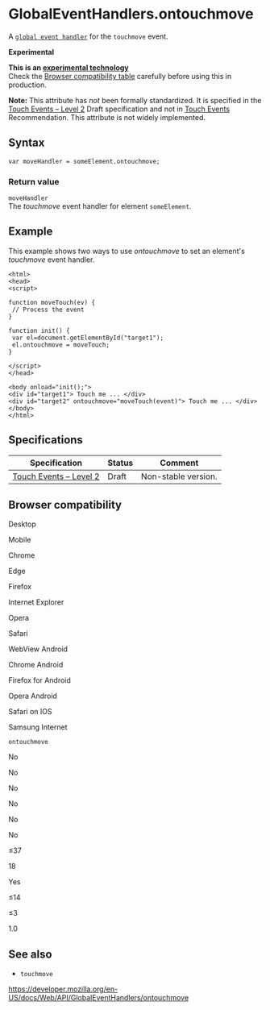 # GlobalEventHandlers.ontouchmove

A [`global event handler`](../globaleventhandlers) for the `touchmove` event.

**Experimental**

**This is an [experimental technology](https://developer.mozilla.org/en-US/docs/MDN/Guidelines/Conventions_definitions#experimental)**  
Check the [Browser compatibility table](#browser_compatibility) carefully before using this in production.

**Note:** This attribute has _not_ been formally standardized. It is specified in the [Touch Events – Level 2](https://w3c.github.io/touch-events/) <span class="spec-draft">Draft</span> specification and not in [Touch Events](https://www.w3.org/TR/touch-events/) <span class="spec-rec">Recommendation</span>. This attribute is not widely implemented.

## Syntax

    var moveHandler = someElement.ontouchmove;

### Return value

`moveHandler`  
The _touchmove_ event handler for element `someElement`.

## Example

This example shows two ways to use _ontouchmove_ to set an element's _touchmove_ event handler.

    <html>
    <head>
    <script>

    function moveTouch(ev) {
     // Process the event
    }

    function init() {
     var el=document.getElementById("target1");
     el.ontouchmove = moveTouch;
    }

    </script>
    </head>

    <body onload="init();">
    <div id="target1"> Touch me ... </div>
    <div id="target2" ontouchmove="moveTouch(event)"> Touch me ... </div>
    </body>
    </html>

## Specifications

<table><thead><tr class="header"><th>Specification</th><th>Status</th><th>Comment</th></tr></thead><tbody><tr class="odd"><td><a href="https://w3c.github.io/touch-events/#dom-globaleventhandlers-ontouchmove">Touch Events – Level 2</a></td><td><span class="spec-draft">Draft</span></td><td>Non-stable version.</td></tr></tbody></table>

## Browser compatibility

Desktop

Mobile

Chrome

Edge

Firefox

Internet Explorer

Opera

Safari

WebView Android

Chrome Android

Firefox for Android

Opera Android

Safari on IOS

Samsung Internet

`ontouchmove`

No

No

No

No

No

No

≤37

18

Yes

≤14

≤3

1.0

## See also

- `touchmove`

<a href="https://developer.mozilla.org/en-US/docs/Web/API/GlobalEventHandlers/ontouchmove" class="_attribution-link">https://developer.mozilla.org/en-US/docs/Web/API/GlobalEventHandlers/ontouchmove</a>
